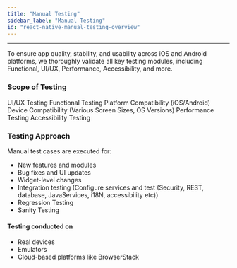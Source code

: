 ```yaml
---
title: "Manual Testing"
sidebar_label: "Manual Testing"
id: "react-native-manual-testing-overview"
---
```

---

To ensure app quality, stability, and usability across iOS and Android platforms, we thoroughly validate all key testing modules, including Functional, UI/UX, Performance, Accessibility, and more.

### Scope of Testing

UI/UX Testing
Functional Testing
Platform Compatibility (iOS/Android)
Device Compatibility (Various Screen Sizes, OS Versions)
Performance Testing
Accessibility Testing

### Testing Approach

Manual test cases are executed for:

- New features and modules
- Bug fixes and UI updates
- Widget-level changes
- Integration testing (Configure services and test (Security, REST, database, JavaServices, i18N, accessibility etc))
- Regression Testing
- Sanity Testing

#### Testing conducted on

- Real devices
- Emulators
- Cloud-based platforms like BrowserStack

